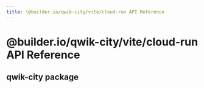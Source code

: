 ```yaml
---
title: \@builder.io/qwik-city/vite/cloud-run API Reference
---
```


# @builder.io/qwik-city/vite/cloud-run API Reference

## qwik-city package
